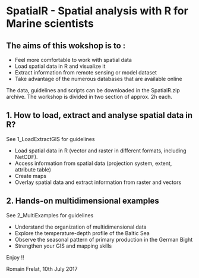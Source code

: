 # SpatialR - Spatial analysis with R for Marine scientists

## The aims of this wokshop is to : 
- Feel more comfortable to work with spatial data 
- Load spatial data in R and visualize it
- Extract information from remote sensing or model dataset
- Take advantage of the numerous databases that are available online


The data, guidelines and scripts can be downloaded in the SpatialR.zip archive.
The workshop is divided in two section of approx. 2h each. 

## 1. How to load, extract and analyse spatial data in R?
See 1_LoadExtractGIS for guidelines
- Load spatial data in R (vector and raster in different formats, including NetCDF). 
- Access information from spatial data (projection system, extent, attribute table) 
- Create maps
- Overlay spatial data and extract information from raster and vectors

## 2. Hands-on multidimensional examples
See 2_MultiExamples for guidelines
- Understand the organization of multidimensional data
- Explore the temperature-depth profile of the Baltic Sea
- Observe the seasonal pattern of primary production in the German Bight 
- Strengthen your GIS and mapping skills


Enjoy !!

Romain Frelat, 10th July 2017

